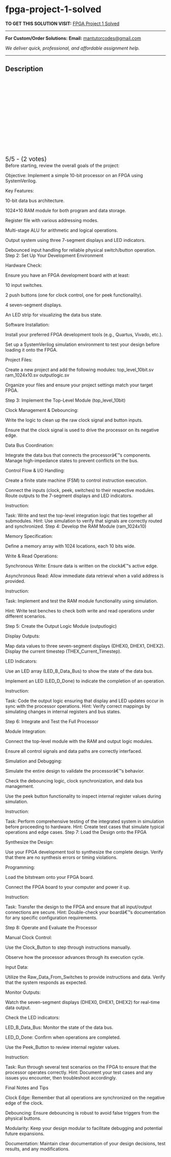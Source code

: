 # fpga-project-1-solved
**TO GET THIS SOLUTION VISIT:** [FPGA Project 1 Solved](https://mantutor.com/product/fpga-step-1-understand-the-project-requirements-solved/)


---

**For Custom/Order Solutions:** **Email:** mantutorcodes@gmail.com  

*We deliver quick, professional, and affordable assignment help.*

---

<h2>Description</h2>



<div class="kk-star-ratings kksr-auto kksr-align-center kksr-valign-top" data-payload="{&quot;align&quot;:&quot;center&quot;,&quot;id&quot;:&quot;113680&quot;,&quot;slug&quot;:&quot;default&quot;,&quot;valign&quot;:&quot;top&quot;,&quot;ignore&quot;:&quot;&quot;,&quot;reference&quot;:&quot;auto&quot;,&quot;class&quot;:&quot;&quot;,&quot;count&quot;:&quot;2&quot;,&quot;legendonly&quot;:&quot;&quot;,&quot;readonly&quot;:&quot;&quot;,&quot;score&quot;:&quot;5&quot;,&quot;starsonly&quot;:&quot;&quot;,&quot;best&quot;:&quot;5&quot;,&quot;gap&quot;:&quot;4&quot;,&quot;greet&quot;:&quot;Rate this product&quot;,&quot;legend&quot;:&quot;5\/5 - (2 votes)&quot;,&quot;size&quot;:&quot;24&quot;,&quot;title&quot;:&quot;FPGA  Project 1 Solved&quot;,&quot;width&quot;:&quot;138&quot;,&quot;_legend&quot;:&quot;{score}\/{best} - ({count} {votes})&quot;,&quot;font_factor&quot;:&quot;1.25&quot;}">

<div class="kksr-stars">

<div class="kksr-stars-inactive">
            <div class="kksr-star" data-star="1" style="padding-right: 4px">


<div class="kksr-icon" style="width: 24px; height: 24px;"></div>
        </div>
            <div class="kksr-star" data-star="2" style="padding-right: 4px">


<div class="kksr-icon" style="width: 24px; height: 24px;"></div>
        </div>
            <div class="kksr-star" data-star="3" style="padding-right: 4px">


<div class="kksr-icon" style="width: 24px; height: 24px;"></div>
        </div>
            <div class="kksr-star" data-star="4" style="padding-right: 4px">


<div class="kksr-icon" style="width: 24px; height: 24px;"></div>
        </div>
            <div class="kksr-star" data-star="5" style="padding-right: 4px">


<div class="kksr-icon" style="width: 24px; height: 24px;"></div>
        </div>
    </div>

<div class="kksr-stars-active" style="width: 138px;">
            <div class="kksr-star" style="padding-right: 4px">


<div class="kksr-icon" style="width: 24px; height: 24px;"></div>
        </div>
            <div class="kksr-star" style="padding-right: 4px">


<div class="kksr-icon" style="width: 24px; height: 24px;"></div>
        </div>
            <div class="kksr-star" style="padding-right: 4px">


<div class="kksr-icon" style="width: 24px; height: 24px;"></div>
        </div>
            <div class="kksr-star" style="padding-right: 4px">


<div class="kksr-icon" style="width: 24px; height: 24px;"></div>
        </div>
            <div class="kksr-star" style="padding-right: 4px">


<div class="kksr-icon" style="width: 24px; height: 24px;"></div>
        </div>
    </div>
</div>


<div class="kksr-legend" style="font-size: 19.2px;">
            5/5 - (2 votes)    </div>
    </div>
Before starting, review the overall goals of the project:

Objective: Implement a simple 10-bit processor on an FPGA using SystemVerilog.

Key Features:

10-bit data bus architecture.

1024×10 RAM module for both program and data storage.

Register file with various addressing modes.

Multi-stage ALU for arithmetic and logical operations.

Output system using three 7-segment displays and LED indicators.

Debounced input handling for reliable physical switch/button operation. Step 2: Set Up Your Development Environment

Hardware Check:

Ensure you have an FPGA development board with at least:

10 input switches.

2 push buttons (one for clock control, one for peek functionality).

4 seven-segment displays.

An LED strip for visualizing the data bus state.

Software Installation:

Install your preferred FPGA development tools (e.g., Quartus, Vivado, etc.).

Set up a SystemVerilog simulation environment to test your design before loading it onto the FPGA.

Project Files:

Create a new project and add the following modules: top_level_10bit.sv ram_1024x10.sv outputlogic.sv

Organize your files and ensure your project settings match your target FPGA.

Step 3: Implement the Top-Level Module (top_level_10bit)

Clock Management &amp; Debouncing:

Write the logic to clean up the raw clock signal and button inputs.

Ensure that the clock signal is used to drive the processor on its negative edge.

Data Bus Coordination:

Integrate the data bus that connects the processorâ€™s components. Manage high-impedance states to prevent conflicts on the bus.

Control Flow &amp; I/O Handling:

Create a finite state machine (FSM) to control instruction execution.

Connect the inputs (clock, peek, switches) to their respective modules. Route outputs to the 7-segment displays and LED indicators.

Instruction:

Task: Write and test the top-level integration logic that ties together all submodules. Hint: Use simulation to verify that signals are correctly routed and synchronized. Step 4: Develop the RAM Module (ram_1024x10)

Memory Specification:

Define a memory array with 1024 locations, each 10 bits wide.

Write &amp; Read Operations:

Synchronous Write: Ensure data is written on the clockâ€™s active edge.

Asynchronous Read: Allow immediate data retrieval when a valid address is provided.

Instruction:

Task: Implement and test the RAM module functionality using simulation.

Hint: Write test benches to check both write and read operations under different scenarios.

Step 5: Create the Output Logic Module (outputlogic)

Display Outputs:

Map data values to three seven-segment displays (DHEX0, DHEX1, DHEX2). Display the current timestep (THEX_Current_Timestep).

LED Indicators:

Use an LED array (LED_B_Data_Bus) to show the state of the data bus.

Implement an LED (LED_D_Done) to indicate the completion of an operation.

Instruction:

Task: Code the output logic ensuring that display and LED updates occur in sync with the processor operations. Hint: Verify correct mappings by simulating changes in internal registers and bus states.

Step 6: Integrate and Test the Full Processor

Module Integration:

Connect the top-level module with the RAM and output logic modules.

Ensure all control signals and data paths are correctly interfaced.

Simulation and Debugging:

Simulate the entire design to validate the processorâ€™s behavior.

Check the debouncing logic, clock synchronization, and data bus management.

Use the peek button functionality to inspect internal register values during simulation.

Instruction:

Task: Perform comprehensive testing of the integrated system in simulation before proceeding to hardware. Hint: Create test cases that simulate typical operations and edge cases. Step 7: Load the Design onto the FPGA

Synthesize the Design:

Use your FPGA development tool to synthesize the complete design. Verify that there are no synthesis errors or timing violations.

Programming:

Load the bitstream onto your FPGA board.

Connect the FPGA board to your computer and power it up.

Instruction:

Task: Transfer the design to the FPGA and ensure that all input/output connections are secure. Hint: Double-check your boardâ€™s documentation for any specific configuration requirements.

Step 8: Operate and Evaluate the Processor

Manual Clock Control:

Use the Clock_Button to step through instructions manually.

Observe how the processor advances through its execution cycle.

Input Data:

Utilize the Raw_Data_From_Switches to provide instructions and data. Verify that the system responds as expected.

Monitor Outputs:

Watch the seven-segment displays (DHEX0, DHEX1, DHEX2) for real-time data output.

Check the LED indicators:

LED_B_Data_Bus: Monitor the state of the data bus.

LED_D_Done: Confirm when operations are completed.

Use the Peek_Button to review internal register values.

Instruction:

Task: Run through several test scenarios on the FPGA to ensure that the processor operates correctly. Hint: Document your test cases and any issues you encounter, then troubleshoot accordingly.

Final Notes and Tips

Clock Edge: Remember that all operations are synchronized on the negative edge of the clock.

Debouncing: Ensure debouncing is robust to avoid false triggers from the physical buttons.

Modularity: Keep your design modular to facilitate debugging and potential future expansions.

Documentation: Maintain clear documentation of your design decisions, test results, and any modifications.
